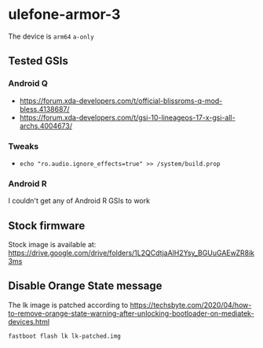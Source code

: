 # ulefone-armor-3
The device is `arm64` `a-only`

## Tested GSIs
### Android Q
- https://forum.xda-developers.com/t/official-blissroms-q-mod-bless.4138687/
- https://forum.xda-developers.com/t/gsi-10-lineageos-17-x-gsi-all-archs.4004673/

### Tweaks
- `echo "ro.audio.ignore_effects=true" >> /system/build.prop`

### Android R
I couldn't get any of Android R GSIs to work

## Stock firmware
Stock image is available at: https://drive.google.com/drive/folders/1L2QCdtjaAlH2Ysy_BGUuGAEwZR8ik3ms

## Disable Orange State message
The lk image is patched according to https://techsbyte.com/2020/04/how-to-remove-orange-state-warning-after-unlocking-bootloader-on-mediatek-devices.html
```sh
fastboot flash lk lk-patched.img
```
